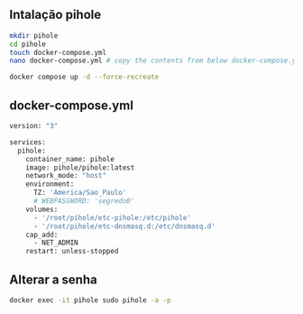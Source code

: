 ## Intalação pihole

```bash
mkdir pihole
cd pihole
touch docker-compose.yml
nano docker-compose.yml # copy the contents from below docker-compose.yml

docker compose up -d --force-recreate

```

## docker-compose.yml

```bash
version: "3"

services:
  pihole:
    container_name: pihole
    image: pihole/pihole:latest
    network_mode: "host"
    environment:
      TZ: 'America/Sao_Paulo'
      # WEBPASSWORD: 'segredo0'
    volumes:
      - '/root/pihole/etc-pihole:/etc/pihole'
      - '/root/pihole/etc-dnsmasq.d:/etc/dnsmasq.d'
    cap_add:
      - NET_ADMIN
    restart: unless-stopped

```

## Alterar a senha

```bash
docker exec -it pihole sudo pihole -a -p

```
